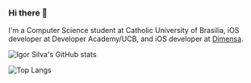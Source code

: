 ### Hi there 👋

I'm a Computer Science student at Catholic University of Brasilia, iOS developer at Developer Academy/UCB, and iOS developer at [Dimensa](https://dimensa.com/).


![Igor Silva's GitHub stats](https://github-readme-stats.vercel.app/api?username=igorsilvadev&show_icons=true&theme=dracula&count_private=true)



![Top Langs](https://github-readme-stats.vercel.app/api/top-langs/?username=igorsilvadev&layout=compact&show_icons=true&hide=javascript,html,css,dockerfile,php,procfile,ruby)


